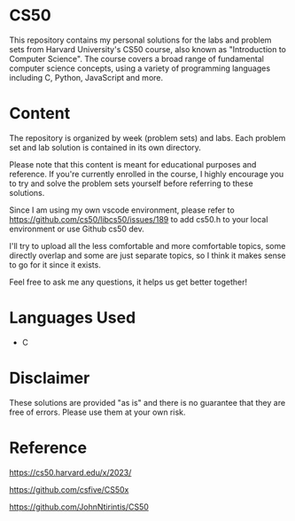 # CS50
This repository contains my personal solutions for the labs and problem sets from Harvard University's CS50 course, also known as "Introduction to Computer Science". The course covers a broad range of fundamental computer science concepts, using a variety of programming languages including C, Python, JavaScript and more.

# Content
The repository is organized by week (problem sets) and labs. Each problem set and lab solution is contained in its own directory.

Please note that this content is meant for educational purposes and reference. If you're currently enrolled in the course, I highly encourage you to try and solve the problem sets yourself before referring to these solutions.

Since I am using my own vscode environment, please refer to https://github.com/cs50/libcs50/issues/189 to add cs50.h to your local environment or use Github cs50 dev.

I'll try to upload all the less comfortable and more comfortable topics, some directly overlap and some are just separate topics, so I think it makes sense to go for it since it exists.

Feel free to ask me any questions, it helps us get better together!

# Languages Used
* C

# Disclaimer
These solutions are provided "as is" and there is no guarantee that they are free of errors. Please use them at your own risk.

# Reference
https://cs50.harvard.edu/x/2023/

https://github.com/csfive/CS50x

https://github.com/JohnNtirintis/CS50
